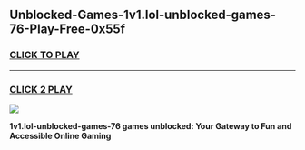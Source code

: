 
## Unblocked-Games-1v1.lol-unblocked-games-76-Play-Free-0x55f
<h3>
<a href="https://premium76.site?title=1v1.lol-unblocked-games-76&ref=18A1">CLICK TO PLAY</a></h3>
<hr>

<h3>
<a href="https://premium76.site?title=1v1.lol-unblocked-games-76&ref=18A1">CLICK 2 PLAY</a>
  
</h3>

<a href="https://premium76.site?title=1v1.lol-unblocked-games-76&ref=18A1"><img src="https://clearcache.store/games.png"></a>


**1v1.lol-unblocked-games-76 games unblocked: Your Gateway to Fun and Accessible Online Gaming**
